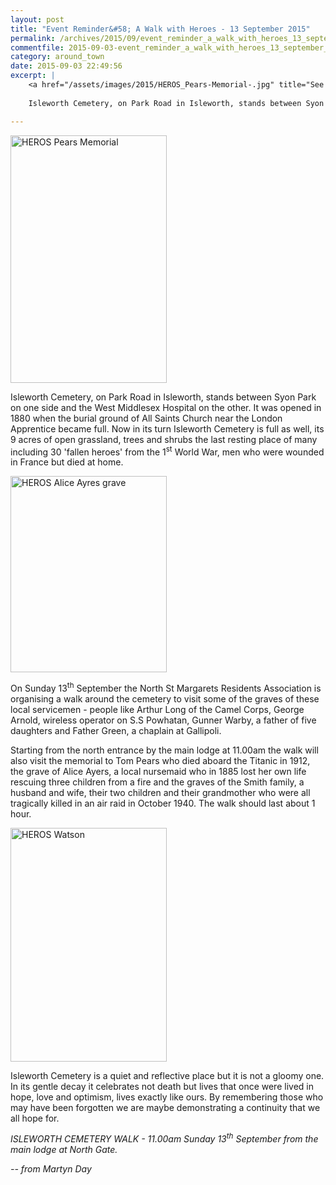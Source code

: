 ```yaml
---
layout: post
title: "Event Reminder&#58; A Walk with Heroes - 13 September 2015"
permalink: /archives/2015/09/event_reminder_a_walk_with_heroes_13_september_201.html
commentfile: 2015-09-03-event_reminder_a_walk_with_heroes_13_september_201
category: around_town
date: 2015-09-03 22:49:56
excerpt: |
    <a href="/assets/images/2015/HEROS_Pears-Memorial-.jpg" title="See larger version of - HEROS Pears Memorial "><img src="/assets/images/2015/HEROS_Pears-Memorial-_thumb.jpg" width="150" height="238" alt="HEROS Pears Memorial " class="photo right" /></a>
    
    Isleworth Cemetery, on Park Road in Isleworth, stands between Syon Park on one side and the West Middlesex Hospital on the other. It was opened in 1880 when the burial ground of All Saints Church near the London Apprentice became full. Now in its turn Isleworth Cemetery is full as well, its 9 acres of open grassland, trees and shrubs the last resting place of many including 30 'fallen heroes' from the 1<sup>st</sup> World War, men who were wounded in France but died at home.

---
```


<a href="/assets/images/2015/HEROS_Pears-Memorial-.jpg" title="See larger version of - HEROS Pears Memorial "><img src="/assets/images/2015/HEROS_Pears-Memorial-_thumb.jpg" width="250" height="396" alt="HEROS Pears Memorial " class="photo right" /></a>

Isleworth Cemetery, on Park Road in Isleworth, stands between Syon Park on one side and the West Middlesex Hospital on the other. It was opened in 1880 when the burial ground of All Saints Church near the London Apprentice became full. Now in its turn Isleworth Cemetery is full as well, its 9 acres of open grassland, trees and shrubs the last resting place of many including 30 'fallen heroes' from the 1<sup>st</sup> World War, men who were wounded in France but died at home.

<a href="/assets/images/2015/HEROS_Alice_Ayres_grave.jpg" title="See larger version of - HEROS Alice Ayres grave"><img src="/assets/images/2015/HEROS_Alice_Ayres_grave_thumb.jpg" width="250" height="314" alt="HEROS Alice Ayres grave" class="photo right" /></a>

On Sunday 13<sup>th</sup> September the North St Margarets Residents Association is organising a walk around the cemetery to visit some of the graves of these local servicemen - people like Arthur Long of the Camel Corps, George Arnold, wireless operator on S.S Powhatan, Gunner Warby, a father of five daughters and Father Green, a chaplain at Gallipoli.

Starting from the north entrance by the main lodge at 11.00am the walk will also visit the memorial to Tom Pears who died aboard the Titanic in 1912, the grave of Alice Ayers, a local nursemaid who in 1885 lost her own life rescuing three children from a fire and the graves of the Smith family, a husband and wife, their two children and their grandmother who were all tragically killed in an air raid in October 1940. The walk should last about 1 hour.

<a href="/assets/images/2015/HEROS_Watson.jpg" title="See larger version of - HEROS Watson"><img src="/assets/images/2015/HEROS_Watson_thumb.jpg" width="250" height="374" alt="HEROS Watson" class="photo right" /></a>

Isleworth Cemetery is a quiet and reflective place but it is not a gloomy one. In its gentle decay it celebrates not death but lives that once were lived in hope, love and optimism, lives exactly like ours. By remembering those who may have been forgotten we are maybe demonstrating a continuity that we all hope for.

<em>ISLEWORTH CEMETERY WALK - 11.00am Sunday 13<sup>th</sup> September from the main lodge at North Gate.</em>

<cite>-- from Martyn Day</cite>
